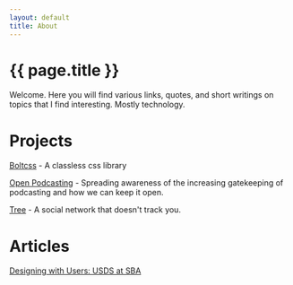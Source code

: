 ```yaml
---
layout: default
title: About
---
```

# {{ page.title }} <i class="fa fa-bolt"></i>
Welcome. Here you will find various links, quotes, and short writings on topics that I find interesting. Mostly technology.

# Projects

[Boltcss](https://boltcss.com) - A classless css library

[Open Podcasting](https://openpodcasting.com) - Spreading awareness of the increasing gatekeeping of podcasting and how we can keep it open.

[Tree](https://github.com/tbolt/tree) - A social network that doesn't track you. 

# Articles
[Designing with Users: USDS at SBA](https://medium.com/the-u-s-digital-service/designing-with-users-usds-at-sba-e04f5e3911b8)


